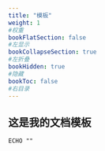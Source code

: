 ```yaml
---
title: "模板"
weight: 1
#权重
bookFlatSection: false
#左显示
bookCollapseSection: true
#左折叠
bookHidden: true
#隐藏
bookToc: false
#右目录
---
```


## 这是我的文档模板

```
ECHO ""
```